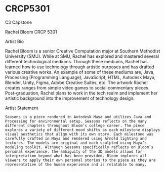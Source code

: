 # CRCP5301
C3 Capstone

Rachel Bloom
CRCP 5301


Artist Bio

Rachel Bloom is a senior Creative Computation major at Southern Methodist University (SMU). While at SMU, Rachel has explored and mastered several different technological mediums.  Through these mediums, Rachel has learned how to use technology through artistic purposes and has drafted various creative works. An example of some of these mediums are, Java, Processing (Programming Language), JavaScript, HTML, Autodesk Maya, Blender, Unity, Figma, Adobe Creative Suites, etc. The artwork Rachel creates ranges from simple video games to social commentary pieces. Post-graduation, Rachel plans to work in the tech realm and implement her artistic background into the improvement of technology design.


Artist Statement

	Seasons is a piece rendered in Autodesk Maya and utilizes Java and Processing for environmental setup. Seasons reflects on the many different chapters throughout Bloom’s college career. The piece explores a variety of different mood shifts as each milestone displays visual aesthetics that align with its own story. Each milestone was carefully crafted in Maya and rendered using Arnold lighting and textures. The models are original and each sculpted using Maya’s modeling toolkit. Although Seasons specifically reflects on Bloom’s personal experience, the ambiguity of the 3D models allows for interpretation beyond what has been provided. Bloom implores all viewers to apply their own personal stories to the piece as they are representative of the human experience and is relatable to many. 
  
  
  
